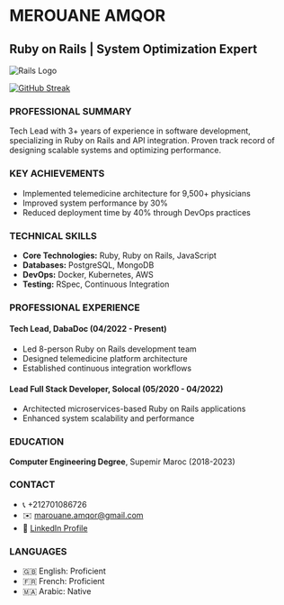 # MEROUANE AMQOR
## Ruby on Rails | System Optimization Expert

![Rails Logo](https://guides.rubyonrails.org/images/logo_rails-circle.svg)

[![GitHub Streak](https://github-readme-streak-stats-bice-two.vercel.app?user=merouaneamqor&theme=dark&exclude_days=Sun%2CSat)](https://git.io/streak-stats)

### PROFESSIONAL SUMMARY
Tech Lead with 3+ years of experience in software development, specializing in Ruby on Rails and API integration. Proven track record of designing scalable systems and optimizing performance.

### KEY ACHIEVEMENTS
- Implemented telemedicine architecture for 9,500+ physicians
- Improved system performance by 30%
- Reduced deployment time by 40% through DevOps practices

### TECHNICAL SKILLS
- **Core Technologies:** Ruby, Ruby on Rails, JavaScript
- **Databases:** PostgreSQL, MongoDB
- **DevOps:** Docker, Kubernetes, AWS
- **Testing:** RSpec, Continuous Integration

### PROFESSIONAL EXPERIENCE

#### Tech Lead, DabaDoc (04/2022 - Present)
- Led 8-person Ruby on Rails development team
- Designed telemedicine platform architecture
- Established continuous integration workflows

#### Lead Full Stack Developer, Solocal (05/2020 - 04/2022)
- Architected microservices-based Ruby on Rails applications
- Enhanced system scalability and performance

### EDUCATION
**Computer Engineering Degree**, Supemir Maroc (2018-2023)

### CONTACT
- 📞 +212701086726
- ✉️ marouane.amqor@gmail.com
- 🔗 [LinkedIn Profile](https://www.linkedin.com/in/merouaneamqor/)

### LANGUAGES
- 🇬🇧 English: Proficient
- 🇫🇷 French: Proficient
- 🇲🇦 Arabic: Native
